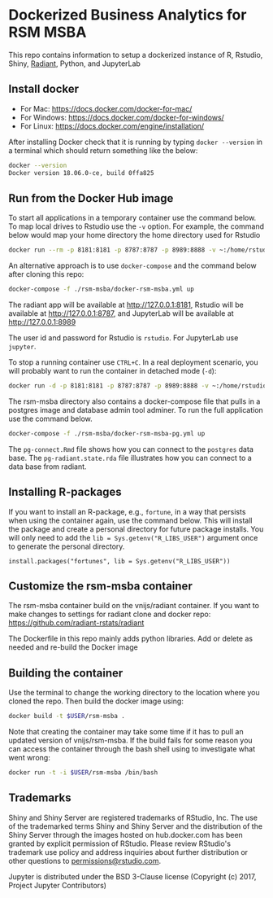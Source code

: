 Dockerized Business Analytics for RSM MSBA
===========================================

This repo contains information to setup a dockerized instance of R, Rstudio, Shiny, [Radiant](https://radiant-rstats/radiant), Python, and JupyterLab 

## Install docker

* For Mac: https://docs.docker.com/docker-for-mac/
* For Windows: https://docs.docker.com/docker-for-windows/
* For Linux: https://docs.docker.com/engine/installation/

After installing Docker check that it is running by typing `docker --version` in a terminal which should return something like the below:

```bash
docker --version
Docker version 18.06.0-ce, build 0ffa825
```

## Run from the Docker Hub image

To start all applications in a temporary container use the command below. To map local drives to Rstudio use the `-v` option. For example, the command below would map your home directory the home directory used for Rstudio

```bash
docker run --rm -p 8181:8181 -p 8787:8787 -p 8989:8888 -v ~:/home/rstudio vnijs/rsm-msba
```

An alternative approach is to use `docker-compose` and the command below after cloning this repo:

```bash
docker-compose -f ./rsm-msba/docker-rsm-msba.yml up
```

The radiant app will be available at <a href="http://127.0.0.1:8181" target="_blank">http://127.0.0.1:8181</a>,  Rstudio will be available at <a href="http://127.0.0.1:8787" target="_blank">http://127.0.0.1:8787</a>, and JupyterLab will be available at 
<a href="http://127.0.0.1:8989" target="_blank">http://127.0.0.1:8989</a>

The user id and password for Rstudio is `rstudio`. For JupyterLab use `jupyter`.

To stop a running container use `CTRL+C`. In a real deployment scenario, you will probably want to run the container in detached mode (`-d`):

```bash
docker run -d -p 8181:8181 -p 8787:8787 -p 8989:8888 -v ~:/home/rstudio vnijs/rsm-msba
```

The rsm-msba directory also contains a docker-compose file that pulls in a postgres image and database admin tool adminer. To run the full application use the command below. 

```sh
docker-compose -f ./rsm-msba/docker-rsm-msba-pg.yml up
```

The `pg-connect.Rmd` file shows how you can connect to the `postgres` data base. The `pg-radiant.state.rda` file illustrates how you can connect to a data base from radiant.

## Installing R-packages

If you want to install an R-package, e.g., `fortune`, in a way that persists when using the container again, use the command below. This will install the package and create a personal directory for future package installs. You will only need to add the `lib = Sys.getenv("R_LIBS_USER")` argument once to generate the personal directory.

```
install.packages("fortunes", lib = Sys.getenv("R_LIBS_USER"))
```

## Customize the rsm-msba container

The rsm-msba container build on the vnijs/radiant container. If you want to make changes to settings for radiant clone and docker repo: https://github.com/radiant-rstats/radiant

The Dockerfile in this repo mainly adds python libraries. Add or delete as needed and re-build the Docker image

## Building the container

Use the terminal to change the working directory to the location where you cloned the repo. Then build the docker image using:

```sh
docker build -t $USER/rsm-msba .
```

Note that creating the container may take some time if it has to pull an updated version of vnijs/rsm-msba. If the build fails for some reason you can access the container through the bash shell using to investigate what went wrong:

```sh
docker run -t -i $USER/rsm-msba /bin/bash
```

## Trademarks

Shiny and Shiny Server are registered trademarks of RStudio, Inc. The use of the trademarked terms Shiny and Shiny Server and the distribution of the Shiny Server through the images hosted on hub.docker.com has been granted by explicit permission of RStudio. Please review RStudio's trademark use policy and address inquiries about further distribution or other questions to permissions@rstudio.com.

Jupyter is distributed under the BSD 3-Clause license (Copyright (c) 2017, Project Jupyter Contributors)
